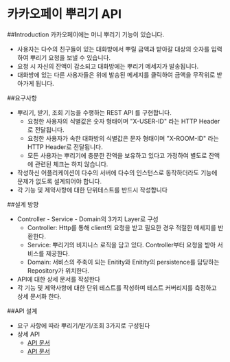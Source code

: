 # 카카오페이 뿌리기 API

##Introduction
카카오페이에는 머니 뿌리기 기능이 있습니다.
- 사용자는 다수의 친구들이 있는 대화방에서 뿌릴 금액과 받아갈 대상의 숫자를
입력하여 뿌리기 요청을 보낼 수 있습니다.
- 요청 시 자신의 잔액이 감소되고 대화방에는 뿌리기 메세지가 발송됩니다.
- 대화방에 있는 다른 사용자들은 위에 발송된 메세지를 클릭하여 금액을 무작위로
받아가게 됩니다.

##요구사항
- 뿌리기, 받기, 조회 기능을 수행하는 REST API 를 구현합니다.
    - 요청한 사용자의 식별값은 숫자 형태이며 "X-USER-ID" 라는 HTTP Header로
전달됩니다.
    - 요청한 사용자가 속한 대화방의 식별값은 문자 형태이며 "X-ROOM-ID" 라는
HTTP Header로 전달됩니다.
    - 모든 사용자는 뿌리기에 충분한 잔액을 보유하고 있다고 가정하여 별도로
잔액에 관련된 체크는 하지 않습니다.
- 작성하신 어플리케이션이 다수의 서버에 다수의 인스턴스로 동작하더라도 기능에
문제가 없도록 설계되어야 합니다.
- 각 기능 및 제약사항에 대한 단위테스트를 반드시 작성합니다

##설계 방향
- Controller - Service - Domain의 3가지 Layer로 구성 
    - Controller: Http를 통해 client의 요청을 받고 필요한 경우 적절한 메세지를 반환한다.
    - Service: 뿌리기의 비지니스 로직을 담고 있다. Controller부터 요청을 받아 서비스를 제공한다.
    - Domain: 서비스의 주축이 되는 Enitity와 Enitity의 persistence를 담당하는 Repository가 위치한다.
- API에 대한 상세 문서를 작성한다
- 각 기능 및 제약사항에 대한 단위 테스트를 작성하며 테스트 커버리지를 측정하고 상세 문서화 한다.

    
##API 설계
- 요구 사항에 따라 뿌리기/받기/조회 3가지로 구성된다
- 상세 API
    - [API 문서](https://github.com/v0o0v/kakaopayMoneyDistribution/blob/master/api-guide.html)
    - [API 문서](./api-guide.html)
    


